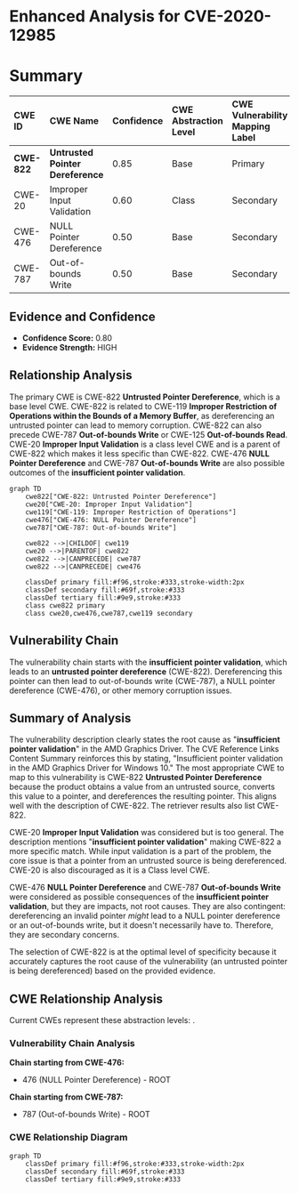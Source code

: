 # Enhanced Analysis for CVE-2020-12985

# Summary
| CWE ID    | CWE Name                                                                              | Confidence | CWE Abstraction Level | CWE Vulnerability Mapping Label | CWE-Vulnerability Mapping Notes |
| :-------- | :------------------------------------------------------------------------------------ | :--------- | :-------------------- | :------------------------------ | :---------------------------- |
| **CWE-822** | **Untrusted Pointer Dereference**                                                     | 0.85       | Base                  | Primary                         | Allowed                       |
| CWE-20    | Improper Input Validation                                                               | 0.60       | Class                 | Secondary                       | Discouraged                   |
| CWE-476   | NULL Pointer Dereference                                                              | 0.50       | Base                  | Secondary                       | Allowed                       |
| CWE-787   | Out-of-bounds Write                                                                   | 0.50       | Base                  | Secondary                       | Allowed                       |

## Evidence and Confidence

*   **Confidence Score:** 0.80
*   **Evidence Strength:** HIGH

## Relationship Analysis
The primary CWE is CWE-822 **Untrusted Pointer Dereference**, which is a base level CWE. CWE-822 is related to CWE-119 **Improper Restriction of Operations within the Bounds of a Memory Buffer**, as dereferencing an untrusted pointer can lead to memory corruption. CWE-822 can also precede CWE-787 **Out-of-bounds Write** or CWE-125 **Out-of-bounds Read**. CWE-20 **Improper Input Validation** is a class level CWE and is a parent of CWE-822 which makes it less specific than CWE-822. CWE-476 **NULL Pointer Dereference** and CWE-787 **Out-of-bounds Write** are also possible outcomes of the **insufficient pointer validation**.

```mermaid
graph TD
    cwe822["CWE-822: Untrusted Pointer Dereference"]
    cwe20["CWE-20: Improper Input Validation"]
    cwe119["CWE-119: Improper Restriction of Operations"]
    cwe476["CWE-476: NULL Pointer Dereference"]
    cwe787["CWE-787: Out-of-bounds Write"]

    cwe822 -->|CHILDOF| cwe119
    cwe20 -->|PARENTOF| cwe822
    cwe822 -->|CANPRECEDE| cwe787
    cwe822 -->|CANPRECEDE| cwe476

    classDef primary fill:#f96,stroke:#333,stroke-width:2px
    classDef secondary fill:#69f,stroke:#333
    classDef tertiary fill:#9e9,stroke:#333
    class cwe822 primary
    class cwe20,cwe476,cwe787,cwe119 secondary
```

## Vulnerability Chain
The vulnerability chain starts with the **insufficient pointer validation**, which leads to an **untrusted pointer dereference** (CWE-822). Dereferencing this pointer can then lead to out-of-bounds write (CWE-787), a NULL pointer dereference (CWE-476), or other memory corruption issues.

## Summary of Analysis
The vulnerability description clearly states the root cause as "**insufficient pointer validation**" in the AMD Graphics Driver. The CVE Reference Links Content Summary reinforces this by stating, "Insufficient pointer validation in the AMD Graphics Driver for Windows 10." The most appropriate CWE to map to this vulnerability is CWE-822 **Untrusted Pointer Dereference** because the product obtains a value from an untrusted source, converts this value to a pointer, and dereferences the resulting pointer. This aligns well with the description of CWE-822. The retriever results also list CWE-822.

CWE-20 **Improper Input Validation** was considered but is too general. The description mentions "**insufficient pointer validation**" making CWE-822 a more specific match. While input validation is a part of the problem, the core issue is that a pointer from an untrusted source is being dereferenced. CWE-20 is also discouraged as it is a Class level CWE.

CWE-476 **NULL Pointer Dereference** and CWE-787 **Out-of-bounds Write** were considered as possible consequences of the **insufficient pointer validation**, but they are impacts, not root causes. They are also contingent: dereferencing an invalid pointer *might* lead to a NULL pointer dereference or an out-of-bounds write, but it doesn't necessarily have to. Therefore, they are secondary concerns.

The selection of CWE-822 is at the optimal level of specificity because it accurately captures the root cause of the vulnerability (an untrusted pointer is being dereferenced) based on the provided evidence.


## CWE Relationship Analysis

Current CWEs represent these abstraction levels: .


### Vulnerability Chain Analysis

**Chain starting from CWE-476:**
- 476 (NULL Pointer Dereference) - ROOT


**Chain starting from CWE-787:**
- 787 (Out-of-bounds Write) - ROOT



### CWE Relationship Diagram

```mermaid
graph TD
    classDef primary fill:#f96,stroke:#333,stroke-width:2px
    classDef secondary fill:#69f,stroke:#333
    classDef tertiary fill:#9e9,stroke:#333
```
